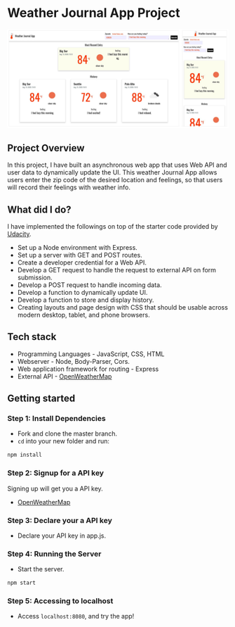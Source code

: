# Weather Journal App Project
![Weather Journal App](./website/image/app-design.JPG?raw=true "Weather Journal App")


## Project Overview
In this project, I have built an asynchronous web app that uses Web API and user data to dynamically update the UI. This weather Journal App allows users enter the zip code of the desired location and feelings, so that users will record their feelings with weather info.


## What did I do?
I have implemented the followings on top of the starter code provided by [Udacity](https://www.udacity.com/).
- Set up a Node environment with Express.
- Set up a server with GET and POST routes.
- Create a developer credential for a Web API.
- Develop a GET request to handle the request to external API on form submission.
- Develop a POST request to handle incoming data. 
- Develop a function to dynamically update UI.
- Develop a function to store and display history.
- Creating layouts and page design with CSS that should be usable across modern desktop, tablet, and phone browsers.


## Tech stack
- Programming Languages - JavaScript, CSS, HTML
- Webserver - Node, Body-Parser, Cors.
- Web application framework for routing - Express
- External API - [OpenWeatherMap](https://openweathermap.org/)


## Getting started
### Step 1: Install Dependencies
- Fork and clone the master branch.
- `cd` into your new folder and run:
```bash
npm install
```

### Step 2: Signup for a API key
Signing up will get you a API key.
- [OpenWeatherMap](https://home.openweathermap.org/users/sign_up)


### Step 3: Declare your a API key
- Declare your API key in app.js.


### Step 4: Running the Server
- Start the server.
```bash
npm start
```

### Step 5: Accessing to localhost
- Access `localhost:8080`, and try the app!